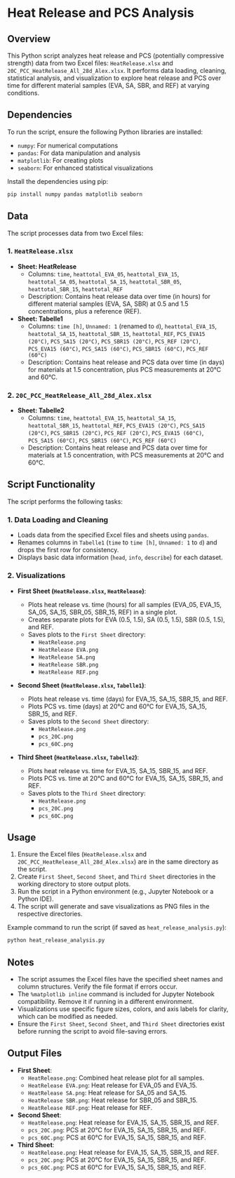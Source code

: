 # Heat Release and PCS Analysis

## Overview
This Python script analyzes heat release and PCS (potentially compressive strength) data from two Excel files: `HeatRelease.xlsx` and `20C_PCC_HeatRelease_All_28d_Alex.xlsx`. It performs data loading, cleaning, statistical analysis, and visualization to explore heat release and PCS over time for different material samples (EVA, SA, SBR, and REF) at varying conditions.

## Dependencies
To run the script, ensure the following Python libraries are installed:
- `numpy`: For numerical computations
- `pandas`: For data manipulation and analysis
- `matplotlib`: For creating plots
- `seaborn`: For enhanced statistical visualizations

Install the dependencies using pip:
```bash
pip install numpy pandas matplotlib seaborn
```

## Data
The script processes data from two Excel files:

### 1. `HeatRelease.xlsx`
- **Sheet: HeatRelease**
  - Columns: `time`, `heattotal_EVA_05`, `heattotal_EVA_15`, `heattotal_SA_05`, `heattotal_SA_15`, `heattotal_SBR_05`, `heattotal_SBR_15`, `heattotal_REF`
  - Description: Contains heat release data over time (in hours) for different material samples (EVA, SA, SBR) at 0.5 and 1.5 concentrations, plus a reference (REF).
- **Sheet: Tabelle1**
  - Columns: `time [h]`, `Unnamed: 1` (renamed to `d`), `heattotal_EVA_15`, `heattotal_SA_15`, `heattotal_SBR_15`, `heattotal_REF`, `PCS_EVA15 (20°C)`, `PCS_SA15 (20°C)`, `PCS_SBR15 (20°C)`, `PCS_REF (20°C)`, `PCS_EVA15 (60°C)`, `PCS_SA15 (60°C)`, `PCS_SBR15 (60°C)`, `PCS_REF (60°C)`
  - Description: Contains heat release and PCS data over time (in days) for materials at 1.5 concentration, plus PCS measurements at 20°C and 60°C.

### 2. `20C_PCC_HeatRelease_All_28d_Alex.xlsx`
- **Sheet: Tabelle2**
  - Columns: `time`, `heattotal_EVA_15`, `heattotal_SA_15`, `heattotal_SBR_15`, `heattotal_REF`, `PCS_EVA15 (20°C)`, `PCS_SA15 (20°C)`, `PCS_SBR15 (20°C)`, `PCS_REF (20°C)`, `PCS_EVA15 (60°C)`, `PCS_SA15 (60°C)`, `PCS_SBR15 (60°C)`, `PCS_REF (60°C)`
  - Description: Contains heat release and PCS data over time for materials at 1.5 concentration, with PCS measurements at 20°C and 60°C.

## Script Functionality
The script performs the following tasks:

### 1. Data Loading and Cleaning
- Loads data from the specified Excel files and sheets using `pandas`.
- Renames columns in `Tabelle1` (`time` to `time [h]`, `Unnamed: 1` to `d`) and drops the first row for consistency.
- Displays basic data information (`head`, `info`, `describe`) for each dataset.

### 2. Visualizations
- **First Sheet (`HeatRelease.xlsx`, `HeatRelease`)**:
  - Plots heat release vs. time (hours) for all samples (EVA_05, EVA_15, SA_05, SA_15, SBR_05, SBR_15, REF) in a single plot.
  - Creates separate plots for EVA (0.5, 1.5), SA (0.5, 1.5), SBR (0.5, 1.5), and REF.
  - Saves plots to the `First Sheet` directory:
    - `HeatRelease.png`
    - `HeatRelease EVA.png`
    - `HeatRelease SA.png`
    - `HeatRelease SBR.png`
    - `HeatRelease REF.png`

- **Second Sheet (`HeatRelease.xlsx`, `Tabelle1`)**:
  - Plots heat release vs. time (days) for EVA_15, SA_15, SBR_15, and REF.
  - Plots PCS vs. time (days) at 20°C and 60°C for EVA_15, SA_15, SBR_15, and REF.
  - Saves plots to the `Second Sheet` directory:
    - `HeatRelease.png`
    - `pcs_20C.png`
    - `pcs_60C.png`

- **Third Sheet (`HeatRelease.xlsx`, `Tabelle2`)**:
  - Plots heat release vs. time for EVA_15, SA_15, SBR_15, and REF.
  - Plots PCS vs. time at 20°C and 60°C for EVA_15, SA_15, SBR_15, and REF.
  - Saves plots to the `Third Sheet` directory:
    - `HeatRelease.png`
    - `pcs_20C.png`
    - `pcs_60C.png`

## Usage
1. Ensure the Excel files (`HeatRelease.xlsx` and `20C_PCC_HeatRelease_All_28d_Alex.xlsx`) are in the same directory as the script.
2. Create `First Sheet`, `Second Sheet`, and `Third Sheet` directories in the working directory to store output plots.
3. Run the script in a Python environment (e.g., Jupyter Notebook or a Python IDE).
4. The script will generate and save visualizations as PNG files in the respective directories.

Example command to run the script (if saved as `heat_release_analysis.py`):
```bash
python heat_release_analysis.py
```

## Notes
- The script assumes the Excel files have the specified sheet names and column structures. Verify the file format if errors occur.
- The `%matplotlib inline` command is included for Jupyter Notebook compatibility. Remove it if running in a different environment.
- Visualizations use specific figure sizes, colors, and axis labels for clarity, which can be modified as needed.
- Ensure the `First Sheet`, `Second Sheet`, and `Third Sheet` directories exist before running the script to avoid file-saving errors.

## Output Files
- **First Sheet**:
  - `HeatRelease.png`: Combined heat release plot for all samples.
  - `HeatRelease EVA.png`: Heat release for EVA_05 and EVA_15.
  - `HeatRelease SA.png`: Heat release for SA_05 and SA_15.
  - `HeatRelease SBR.png`: Heat release for SBR_05 and SBR_15.
  - `HeatRelease REF.png`: Heat release for REF.
- **Second Sheet**:
  - `HeatRelease.png`: Heat release for EVA_15, SA_15, SBR_15, and REF.
  - `pcs_20C.png`: PCS at 20°C for EVA_15, SA_15, SBR_15, and REF.
  - `pcs_60C.png`: PCS at 60°C for EVA_15, SA_15, SBR_15, and REF.
- **Third Sheet**:
  - `HeatRelease.png`: Heat release for EVA_15, SA_15, SBR_15, and REF.
  - `pcs_20C.png`: PCS at 20°C for EVA_15, SA_15, SBR_15, and REF.
  - `pcs_60C.png`: PCS at 60°C for EVA_15, SA_15, SBR_15, and REF.